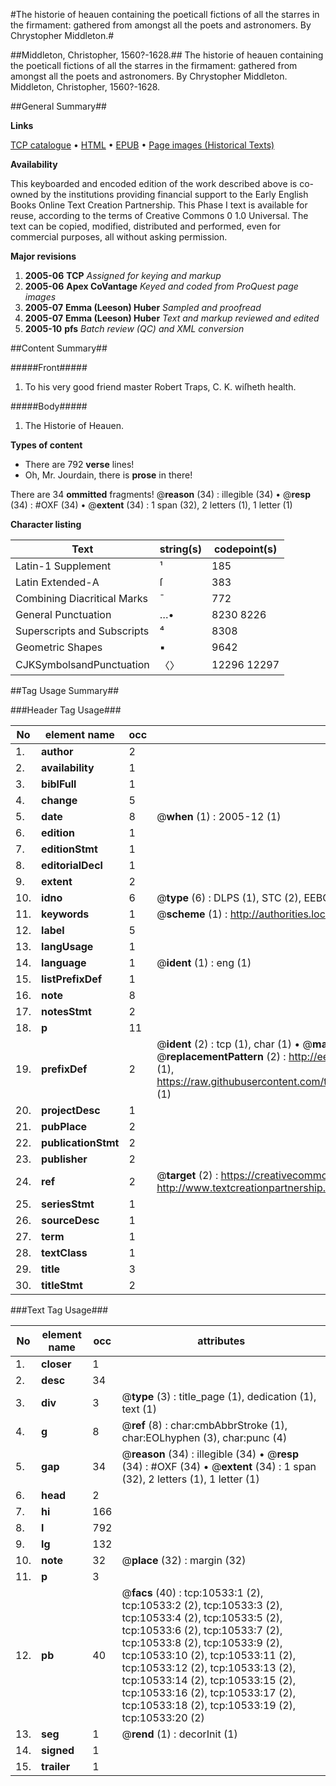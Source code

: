 #The historie of heauen containing the poeticall fictions of all the starres in the firmament: gathered from amongst all the poets and astronomers. By Chrystopher Middleton.#

##Middleton, Christopher, 1560?-1628.##
The historie of heauen containing the poeticall fictions of all the starres in the firmament: gathered from amongst all the poets and astronomers. By Chrystopher Middleton.
Middleton, Christopher, 1560?-1628.

##General Summary##

**Links**

[TCP catalogue](http://www.ota.ox.ac.uk/tcp/)  • 
[HTML](http://tei.it.ox.ac.uk/tcp/Texts-HTML/free/A07/A07483.html)  • 
[EPUB](http://tei.it.ox.ac.uk/tcp/Texts-EPUB/free/A07/A07483.epub) • 
[Page images (Historical Texts)](https://data.historicaltexts.jisc.ac.uk/view?pubId=eebo-99845623e&pageId=eebo-99845623e-10533-1)

**Availability**

This keyboarded and encoded edition of the
	       work described above is co-owned by the institutions
	       providing financial support to the Early English Books
	       Online Text Creation Partnership. This Phase I text is
	       available for reuse, according to the terms of Creative
	       Commons 0 1.0 Universal. The text can be copied,
	       modified, distributed and performed, even for
	       commercial purposes, all without asking permission.

**Major revisions**

1. __2005-06__ __TCP__ *Assigned for keying and markup*
1. __2005-06__ __Apex CoVantage__ *Keyed and coded from ProQuest page images*
1. __2005-07__ __Emma (Leeson) Huber__ *Sampled and proofread*
1. __2005-07__ __Emma (Leeson) Huber__ *Text and markup reviewed and edited*
1. __2005-10__ __pfs__ *Batch review (QC) and XML conversion*

##Content Summary##

#####Front#####

1. To his very good friend master Robert Traps, C. K. wiſheth health.

#####Body#####

1. The Historie of Heauen.

**Types of content**

  * There are 792 **verse** lines!
  * Oh, Mr. Jourdain, there is **prose** in there!

There are 34 **ommitted** fragments! 
 @__reason__ (34) : illegible (34)  •  @__resp__ (34) : #OXF (34)  •  @__extent__ (34) : 1 span (32), 2 letters (1), 1 letter (1)

**Character listing**


|Text|string(s)|codepoint(s)|
|---|---|---|
|Latin-1 Supplement|¹|185|
|Latin Extended-A|ſ|383|
|Combining             Diacritical Marks|̄|772|
|General Punctuation|…•|8230 8226|
|Superscripts             and Subscripts|⁴|8308|
|Geometric Shapes|▪|9642|
|CJKSymbolsandPunctuation|〈〉|12296 12297|

##Tag Usage Summary##

###Header Tag Usage###

|No|element name|occ|attributes|
|---|---|---|---|
|1.|__author__|2||
|2.|__availability__|1||
|3.|__biblFull__|1||
|4.|__change__|5||
|5.|__date__|8| @__when__ (1) : 2005-12 (1)|
|6.|__edition__|1||
|7.|__editionStmt__|1||
|8.|__editorialDecl__|1||
|9.|__extent__|2||
|10.|__idno__|6| @__type__ (6) : DLPS (1), STC (2), EEBO-CITATION (1), PROQUEST (1), VID (1)|
|11.|__keywords__|1| @__scheme__ (1) : http://authorities.loc.gov/ (1)|
|12.|__label__|5||
|13.|__langUsage__|1||
|14.|__language__|1| @__ident__ (1) : eng (1)|
|15.|__listPrefixDef__|1||
|16.|__note__|8||
|17.|__notesStmt__|2||
|18.|__p__|11||
|19.|__prefixDef__|2| @__ident__ (2) : tcp (1), char (1)  •  @__matchPattern__ (2) : ([0-9\-]+):([0-9IVX]+) (1), (.+) (1)  •  @__replacementPattern__ (2) : http://eebo.chadwyck.com/downloadtiff?vid=$1&page=$2 (1), https://raw.githubusercontent.com/textcreationpartnership/Texts/master/tcpchars.xml#$1 (1)|
|20.|__projectDesc__|1||
|21.|__pubPlace__|2||
|22.|__publicationStmt__|2||
|23.|__publisher__|2||
|24.|__ref__|2| @__target__ (2) : https://creativecommons.org/publicdomain/zero/1.0/ (1), http://www.textcreationpartnership.org/docs/. (1)|
|25.|__seriesStmt__|1||
|26.|__sourceDesc__|1||
|27.|__term__|1||
|28.|__textClass__|1||
|29.|__title__|3||
|30.|__titleStmt__|2||


###Text Tag Usage###

|No|element name|occ|attributes|
|---|---|---|---|
|1.|__closer__|1||
|2.|__desc__|34||
|3.|__div__|3| @__type__ (3) : title_page (1), dedication (1), text (1)|
|4.|__g__|8| @__ref__ (8) : char:cmbAbbrStroke (1), char:EOLhyphen (3), char:punc (4)|
|5.|__gap__|34| @__reason__ (34) : illegible (34)  •  @__resp__ (34) : #OXF (34)  •  @__extent__ (34) : 1 span (32), 2 letters (1), 1 letter (1)|
|6.|__head__|2||
|7.|__hi__|166||
|8.|__l__|792||
|9.|__lg__|132||
|10.|__note__|32| @__place__ (32) : margin (32)|
|11.|__p__|3||
|12.|__pb__|40| @__facs__ (40) : tcp:10533:1 (2), tcp:10533:2 (2), tcp:10533:3 (2), tcp:10533:4 (2), tcp:10533:5 (2), tcp:10533:6 (2), tcp:10533:7 (2), tcp:10533:8 (2), tcp:10533:9 (2), tcp:10533:10 (2), tcp:10533:11 (2), tcp:10533:12 (2), tcp:10533:13 (2), tcp:10533:14 (2), tcp:10533:15 (2), tcp:10533:16 (2), tcp:10533:17 (2), tcp:10533:18 (2), tcp:10533:19 (2), tcp:10533:20 (2)|
|13.|__seg__|1| @__rend__ (1) : decorInit (1)|
|14.|__signed__|1||
|15.|__trailer__|1||
